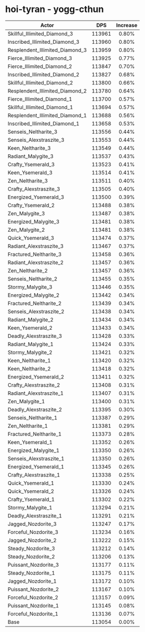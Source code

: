 # hoi-tyran - yogg-cthun
| Actor | DPS | Increase |
|---|:---:|:---:|
|Skillful_Illimited_Diamond_3|113961|0.80%|
|Inscribed_Illimited_Diamond_3|113960|0.80%|
|Resplendent_Illimited_Diamond_3|113959|0.80%|
|Fierce_Illimited_Diamond_3|113925|0.77%|
|Fierce_Illimited_Diamond_2|113847|0.70%|
|Inscribed_Illimited_Diamond_2|113827|0.68%|
|Skillful_Illimited_Diamond_2|113800|0.66%|
|Resplendent_Illimited_Diamond_2|113780|0.64%|
|Fierce_Illimited_Diamond_1|113700|0.57%|
|Skillful_Illimited_Diamond_1|113694|0.57%|
|Resplendent_Illimited_Diamond_1|113688|0.56%|
|Inscribed_Illimited_Diamond_1|113658|0.53%|
|Senseis_Neltharite_3|113556|0.44%|
|Senseis_Alexstraszite_3|113553|0.44%|
|Keen_Neltharite_3|113549|0.44%|
|Radiant_Malygite_3|113537|0.43%|
|Crafty_Ysemerald_3|113523|0.41%|
|Keen_Ysemerald_3|113514|0.41%|
|Zen_Neltharite_3|113511|0.40%|
|Crafty_Alexstraszite_3|113505|0.40%|
|Energized_Ysemerald_3|113500|0.39%|
|Crafty_Ysemerald_2|113488|0.38%|
|Zen_Malygite_3|113487|0.38%|
|Energized_Malygite_3|113481|0.38%|
|Zen_Malygite_2|113481|0.38%|
|Quick_Ysemerald_3|113474|0.37%|
|Radiant_Alexstraszite_3|113467|0.37%|
|Fractured_Neltharite_3|113458|0.36%|
|Radiant_Alexstraszite_2|113457|0.36%|
|Zen_Neltharite_2|113457|0.36%|
|Senseis_Neltharite_2|113455|0.35%|
|Stormy_Malygite_3|113446|0.35%|
|Energized_Malygite_2|113442|0.34%|
|Fractured_Neltharite_2|113439|0.34%|
|Senseis_Alexstraszite_2|113438|0.34%|
|Radiant_Malygite_2|113434|0.34%|
|Keen_Ysemerald_2|113433|0.34%|
|Deadly_Alexstraszite_3|113428|0.33%|
|Radiant_Malygite_1|113424|0.33%|
|Stormy_Malygite_2|113421|0.32%|
|Keen_Neltharite_1|113420|0.32%|
|Keen_Neltharite_2|113418|0.32%|
|Energized_Ysemerald_2|113411|0.32%|
|Crafty_Alexstraszite_2|113408|0.31%|
|Radiant_Alexstraszite_1|113407|0.31%|
|Zen_Malygite_1|113400|0.31%|
|Deadly_Alexstraszite_2|113395|0.30%|
|Senseis_Neltharite_1|113387|0.29%|
|Zen_Neltharite_1|113381|0.29%|
|Fractured_Neltharite_1|113373|0.28%|
|Keen_Ysemerald_1|113352|0.26%|
|Energized_Malygite_1|113350|0.26%|
|Senseis_Alexstraszite_1|113350|0.26%|
|Energized_Ysemerald_1|113345|0.26%|
|Crafty_Alexstraszite_1|113338|0.25%|
|Quick_Ysemerald_1|113330|0.24%|
|Quick_Ysemerald_2|113326|0.24%|
|Crafty_Ysemerald_1|113302|0.22%|
|Stormy_Malygite_1|113294|0.21%|
|Deadly_Alexstraszite_1|113291|0.21%|
|Jagged_Nozdorite_3|113247|0.17%|
|Forceful_Nozdorite_3|113234|0.16%|
|Jagged_Nozdorite_2|113222|0.15%|
|Steady_Nozdorite_3|113212|0.14%|
|Steady_Nozdorite_2|113206|0.13%|
|Puissant_Nozdorite_3|113177|0.11%|
|Steady_Nozdorite_1|113175|0.11%|
|Jagged_Nozdorite_1|113172|0.10%|
|Puissant_Nozdorite_2|113167|0.10%|
|Forceful_Nozdorite_2|113157|0.09%|
|Puissant_Nozdorite_1|113145|0.08%|
|Forceful_Nozdorite_1|113136|0.07%|
|Base|113054|0.00%|
